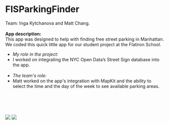 # FISParkingFinder
<p>Team: Inga Kytchanova and Matt Chang.
<br><br>
<b>App description:</b><br>
This app was designed to help with finding free street parking in Manhattan. We coded this quick little app for our student project at the Flatiron School.</p>

<ul>
<li><i>My role in the project:</i></li>
<li>I worked on integrating the NYC Open Data’s Street Sign database into the app.</li>
<br>
<li><i>The team's role:</i></li>
<li>Matt worked on the app's integration with MapKit and the ability to select the time and the day of the week to see available parking areas.</li>
</ul>
<br>
<br>
<br>
<br>
<a href="https://cloud.githubusercontent.com/assets/8516682/21947503/86545528-d9b3-11e6-8d1a-c55853cb6fae.jpg" target="_blank"><img src="https://cloud.githubusercontent.com/assets/8516682/21947503/86545528-d9b3-11e6-8d1a-c55853cb6fae.jpg" style="max-width:100%;"></a>
<a href="https://cloud.githubusercontent.com/assets/8516682/21947502/86538b98-d9b3-11e6-8202-010cbd2c75a0.jpg" target="_blank"><img src="https://cloud.githubusercontent.com/assets/8516682/21947502/86538b98-d9b3-11e6-8202-010cbd2c75a0.jpg" style="max-width:100%;"></a>
